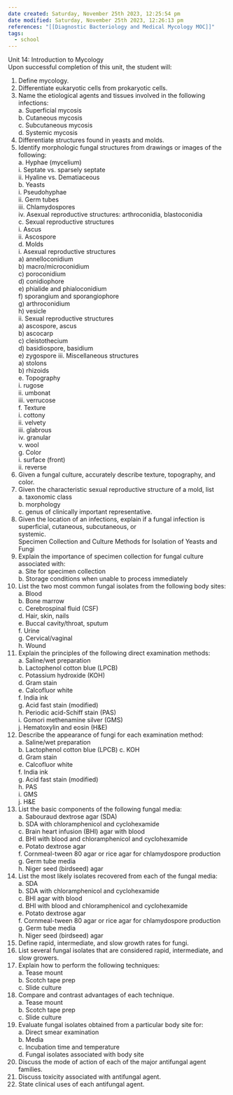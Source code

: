 ```yaml
---
date created: Saturday, November 25th 2023, 12:25:54 pm
date modified: Saturday, November 25th 2023, 12:26:13 pm
references: "[[Diagnostic Bacteriology and Medical Mycology MOC]]"
tags:
  - school
---
```

Unit 14: Introduction to Mycology  
Upon successful completion of this unit, the student will:  
1. Define mycology.  
2. Differentiate eukaryotic cells from prokaryotic cells.  
3. Name the etiological agents and tissues involved in the following infections:  
a. Superficial mycosis  
b. Cutaneous mycosis  
c. Subcutaneous mycosis  
d. Systemic mycosis  
4. Differentiate structures found in yeasts and molds.  
5. Identify morphologic fungal structures from drawings or images of the following:  
a. Hyphae (mycelium)  
i. Septate vs. sparsely septate  
ii. Hyaline vs. Dematiaceous  
b. Yeasts  
i. Pseudohyphae  
ii. Germ tubes  
iii. Chlamydospores  
iv. Asexual reproductive structures: arthroconidia, blastoconidia  
c. Sexual reproductive structures  
i. Ascus  
ii. Ascospore  
d. Molds  
i. Asexual reproductive structures  
a) annelloconidium  
b) macro/microconidium  
c) poroconidium  
d) conidiophore  
e) phialide and phialoconidium  
f) sporangium and sporangiophore  
g) arthroconidium  
h) vesicle  
ii. Sexual reproductive structures  
a) ascospore, ascus  
b) ascocarp  
c) cleistothecium  
d) basidiospore, basidium  
e) zygospore
iii. Miscellaneous structures  
a) stolons  
b) rhizoids  
e. Topography  
i. rugose  
ii. umbonat  
iii. verrucose  
f. Texture  
i. cottony  
ii. velvety  
iii. glabrous  
iv. granular  
v. wool  
g. Color  
i. surface (front)  
ii. reverse  
6. Given a fungal culture, accurately describe texture, topography, and color.  
7. Given the characteristic sexual reproductive structure of a mold, list  
a. taxonomic class  
b. morphology  
c. genus of clinically important representative.  
8. Given the location of an infections, explain if a fungal infection is superficial, cutaneous, subcutaneous, or  
systemic.  
Specimen Collection and Culture Methods for Isolation of Yeasts and Fungi  
9. Explain the importance of specimen collection for fungal culture associated with:  
a. Site for specimen collection  
b. Storage conditions when unable to process immediately  
10. List the two most common fungal isolates from the following body sites:  
a. Blood  
b. Bone marrow  
c. Cerebrospinal fluid (CSF)  
d. Hair, skin, nails  
e. Buccal cavity/throat, sputum  
f. Urine  
g. Cervical/vaginal  
h. Wound  
11. Explain the principles of the following direct examination methods:  
a. Saline/wet preparation  
b. Lactophenol cotton blue (LPCB)  
c. Potassium hydroxide (KOH)  
d. Gram stain  
e. Calcofluor white  
f. India ink  
g. Acid fast stain (modified)  
h. Periodic acid-Schiff stain (PAS)  
i. Gomori methenamine silver (GMS)  
j. Hematoxylin and eosin (H&E)  
12. Describe the appearance of fungi for each examination method:  
a. Saline/wet preparation  
b. Lactophenol cotton blue (LPCB) 
c. KOH  
d. Gram stain  
e. Calcofluor white  
f. India ink  
g. Acid fast stain (modified)  
h. PAS  
i. GMS  
j. H&E  
13. List the basic components of the following fungal media:  
a. Sabouraud dextrose agar (SDA)  
b. SDA with chloramphenicol and cyclohexamide  
c. Brain heart infusion (BHI) agar with blood  
d. BHI with blood and chloramphenicol and cyclohexamide  
e. Potato dextrose agar  
f. Cornmeal-tween 80 agar or rice agar for chlamydospore production  
g. Germ tube media  
h. Niger seed (birdseed) agar  
14. List the most likely isolates recovered from each of the fungal media:  
a. SDA  
b. SDA with chloramphenicol and cyclohexamide  
c. BHI agar with blood  
d. BHI with blood and chloramphenicol and cyclohexamide  
e. Potato dextrose agar  
f. Cornmeal-tween 80 agar or rice agar for chlamydospore production  
g. Germ tube media  
h. Niger seed (birdseed) agar  
15. Define rapid, intermediate, and slow growth rates for fungi.  
16. List several fungal isolates that are considered rapid, intermediate, and slow growers.  
17. Explain how to perform the following techniques:  
a. Tease mount  
b. Scotch tape prep  
c. Slide culture  
18. Compare and contrast advantages of each technique.  
a. Tease mount  
b. Scotch tape prep  
c. Slide culture  
19. Evaluate fungal isolates obtained from a particular body site for:  
a. Direct smear examination  
b. Media  
c. Incubation time and temperature  
d. Fungal isolates associated with body site  
20. Discuss the mode of action of each of the major antifungal agent families.  
21. Discuss toxicity associated with antifungal agent.  
22. State clinical uses of each antifungal agent.  
